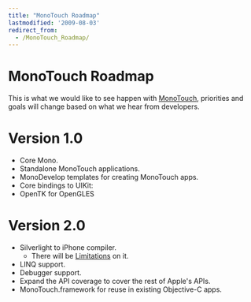 ```yaml
---
title: "MonoTouch Roadmap"
lastmodified: '2009-08-03'
redirect_from:
  - /MonoTouch_Roadmap/
---
```


MonoTouch Roadmap
=================

This is what we would like to see happen with [MonoTouch](/MonoTouch), priorities and goals will change based on what we hear from developers.

Version 1.0
===========

-   Core Mono.
-   Standalone MonoTouch applications.
-   MonoDevelop templates for creating MonoTouch apps.
-   Core bindings to UIKit:
-   OpenTK for OpenGLES

Version 2.0
===========

-   Silverlight to iPhone compiler.
    -   There will be [Limitations](/MonoTouch:Limitations) on it.
-   LINQ support.
-   Debugger support.
-   Expand the API coverage to cover the rest of Apple's APIs.
-   MonoTouch.framework for reuse in existing Objective-C apps.
